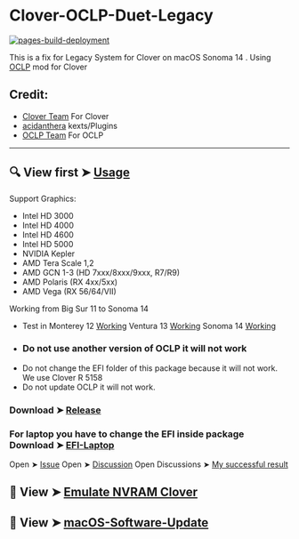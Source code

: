 # Clover-OCLP-Duet-Legacy
[![pages-build-deployment](https://github.com/chris1111/Clover-OCLP-Duet-Legacy/actions/workflows/pages/pages-build-deployment/badge.svg)](https://github.com/chris1111/Clover-OCLP-Duet-Legacy/actions/workflows/pages/pages-build-deployment)

This is a fix for Legacy System for Clover on macOS Sonoma 14 
. Using [OCLP](https://github.com/chris1111/Clover-OCLP) mod for Clover


## Credit:
- [Clover Team](https://github.com/CloverHackyColor/CloverBootloader) For Clover
- [acidanthera](https://github.com/acidanthera) kexts/Plugins
- [OCLP Team](https://github.com/dortania/OpenCore-Legacy-Patcher/) For OCLP
------------------------------------------
## 🔍 View first ➤ [Usage](https://github.com/chris1111/Clover-OCLP-Duet-Legacy/blob/main/Usage-Clover.md)

Support Graphics:
* Intel HD 3000
* Intel HD 4000
* Intel HD 4600
* Intel HD 5000
* NVIDIA Kepler
* AMD Tera Scale 1,2
* AMD GCN 1-3 (HD 7xxx/8xxx/9xxx, R7/R9)
* AMD Polaris (RX 4xx/5xx)
* AMD Vega (RX 56/64/VII)

Working from Big Sur 11 to Sonoma 14
* Test in Monterey 12 [Working](https://github.com/chris1111/Clover-OCLP-Duet-Legacy/discussions/1) Ventura 13 [Working](https://github.com/chris1111/Clover-OCLP-Duet-Legacy/discussions/3) Sonoma 14 [Working](https://github.com/chris1111/Clover-OCLP-Duet-Legacy/discussions/2)
* ### Do not use another version of OCLP it will not work
* Do not change the EFI folder of this package because it will not work. We use Clover R 5158
* Do not update OCLP it will not work.
  
### Download ➤ [Release](https://github.com/chris1111/Clover-OCLP-Duet-Legacy/releases/tag/V1)
### For laptop you have to change the EFI inside package Download ➤ [EFI-Laptop](https://github.com/chris1111/Clover-OCLP-Duet-Legacy/releases/tag/L-V1)
Open ➤ [Issue](https://github.com/chris1111/Clover-OCLP-Duet-Legacy/issues)
Open ➤ [Discussion](https://github.com/chris1111/Clover-OCLP-Duet-Legacy/discussions)
Open Discussions ➤ [My successful result](https://github.com/chris1111/Clover-OCLP-Duet-Legacy/discussions)

## 🔎 View ➤ [Emulate NVRAM Clover](https://github.com/chris1111/Clover-OCLP-Duet-Legacy/blob/main/Emulate-NVRAM.MD)

## 🔎 View ➤ [macOS-Software-Update](https://github.com/chris1111/Clover-OCLP-Duet-Legacy/blob/main/macOS-Software-Update.md)
